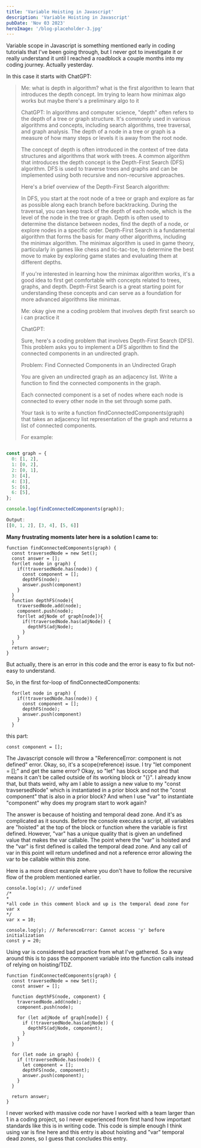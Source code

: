 ```yaml
---
title: 'Variable Hoisting in Javascript'
description: 'Variable Hoisting in Javascript'
pubDate: 'Nov 03 2023'
heroImage: '/blog-placeholder-3.jpg'
---
```

Variable scope in Javascript is something mentioned early in coding tutorials that I've been going through, but I never got to investigate it or really understand it until I reached a roadblock a couple months into my coding journey. Actually yesterday.

In this case it starts with ChatGPT:

>Me:
>what is depth in algorithm? what is the first algorithm to learn that introduces the depth concept. Im trying to learn how minimax algo works but maybe there's a preliminary algo to it
>
>ChatGPT:
>In algorithms and computer science, "depth" often refers to the depth of a tree or graph structure. It's commonly used in various algorithms and concepts, including search algorithms, tree traversal, and graph analysis. The depth of a node in a tree or graph is a measure of how many steps or levels it is away from the root node.
>
>The concept of depth is often introduced in the context of tree data structures and algorithms that work with trees. A common algorithm that introduces the depth concept is the Depth-First Search (DFS) algorithm. DFS is used to traverse trees and graphs and can be implemented using both recursive and non-recursive approaches.
>
>Here's a brief overview of the Depth-First Search algorithm:
>
>In DFS, you start at the root node of a tree or graph and explore as far as possible along each branch before backtracking.
>During the traversal, you can keep track of the depth of each node, which is the level of the node in the tree or graph.
>Depth is often used to determine the distance between nodes, find the depth of a node, or explore nodes in a specific order.
>Depth-First Search is a fundamental algorithm that forms the basis for many other algorithms, including the minimax algorithm. The minimax algorithm is used in game theory, particularly in games like chess and tic-tac-toe, to determine the best move to make by exploring game states and evaluating them at different depths.
>
>If you're interested in learning how the minimax algorithm works, it's a good idea to first get comfortable with concepts related to trees, graphs, and depth. Depth-First Search is a great starting point for understanding these concepts and can serve as a foundation for more advanced algorithms like minimax.
>
>Me:
>okay give me a coding problem that involves depth first search so i can practice it
>
>ChatGPT:
>
>Sure, here's a coding problem that involves Depth-First Search (DFS). This problem asks you to implement a DFS algorithm to find the connected components in an undirected graph.
>
>Problem: Find Connected Components in an Undirected Graph
>
>You are given an undirected graph as an adjacency list. Write a function to find the connected components in the graph.
>
>Each connected component is a set of nodes where each node is connected to every other node in the set through some path.
>
>Your task is to write a function findConnectedComponents(graph) that takes an adjacency list representation of the graph and returns a list of connected components.
>
>For example:


```javascript

const graph = {
  0: [1, 2],
  1: [0, 2],
  2: [0, 1],
  3: [4],
  4: [3],
  5: [6],
  6: [5],
};

console.log(findConnectedComponents(graph));

Output:
[[0, 1, 2], [3, 4], [5, 6]]
```
**Many frustrating moments later here is a solution I came to:**

```
function findConnectedComponents(graph) {
  const traversedNode = new Set();
  const answer = [];
  for(let node in graph) {
    if(!traversedNode.has(node)) {
      const component = [];
      depthFS(node);
      answer.push(component)
    }
  }
  function depthFS(node){
    traversedNode.add(node);
    component.push(node);
    for(let adjNode of graph[node]){
      if(!traversedNode.has(adjNode)) {
        depthFS(adjNode);
      }
    }
  }
  return answer;
}
```
But actually, there is an error in this code and the error is easy to fix but not-easy to understand.

So, in the first for-loop of findConnectedComponents:
```
  for(let node in graph) {
    if(!traversedNode.has(node)) {
      const component = [];
      depthFS(node);
      answer.push(component)
    }
  }
```
this part: 
```
const component = [];
```
The Javascript console will throw a "ReferenceError: component is not defined" error. Okay, so, it's a scope(reference) issue. 
I try "let component = [];" and get the same error? Okay, so "let" has block scope and that means it can't be called outside of its working block or "{}". I already know that, but thats weird, why am I able to assign a new value to my "const travsersedNode" which is instantiated in a prior block and not the "const  component" that is also in a prior block? And when I use "var" to instantiate "component" why does my program start to work again?

The answer is because of hoisting and temporal dead zone. And it's as complicated as it sounds.
Before the console executes a script, all variables are "hoisted" at the top of the block or function where the variable is first defined. However, "var" has a unique quality that is given an undefined value that makes the var callable. The point where the "var" is hoisted and the "var" is first defined is called the temporal dead zone. And any call of var in this point will return undefined and not a reference error allowing the var to be callable within this zone.

Here is a more direct example where you don't have to follow the recursive flow of the problem mentioned earlier.
```
console.log(x); // undefined
/*
*
*all code in this comment block and up is the temporal dead zone for var x
*/
var x = 10;

console.log(y); // ReferenceError: Cannot access 'y' before initialization
const y = 20;
```

Using var is considered bad practice from what I've gathered. So a way around this is to pass the component variable into the function calls instead of relying on hoisting/TDZ. 
```
function findConnectedComponents(graph) {
  const traversedNode = new Set();
  const answer = [];

  function depthFS(node, component) {
    traversedNode.add(node);
    component.push(node);

    for (let adjNode of graph[node]) {
      if (!traversedNode.has(adjNode)) {
        depthFS(adjNode, component);
      }
    }
  }

  for (let node in graph) {
    if (!traversedNode.has(node)) {
      let component = [];
      depthFS(node, component);
      answer.push(component);
    }
  }

  return answer;
}
```
I never worked with massive code nor have I worked with a team larger than 1 in a coding project, so I never experienced from first hand how important standards like this is in writing code. This code is simple enough I think using var is fine here and this entry is about hoisting and "var" temporal dead zones, so I guess that concludes this entry.
